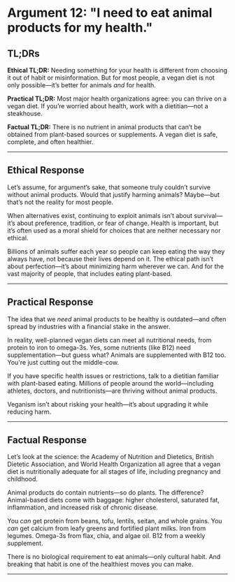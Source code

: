 <!-- type: Health & Nutrition -->

# Argument 12: "I need to eat animal products for my health."

## TL;DRs

**Ethical TL;DR:**
Needing something for your health is different from choosing it out of habit or misinformation. But for most people, a vegan diet is not only possible—it’s better for animals *and* for health.

**Practical TL;DR:**
Most major health organizations agree: you can thrive on a vegan diet. If you’re worried about health, work with a dietitian—not a steakhouse.

**Factual TL;DR:**
There is no nutrient in animal products that can’t be obtained from plant-based sources or supplements. A vegan diet is safe, complete, and often healthier.

---

## Ethical Response

Let’s assume, for argument’s sake, that someone truly couldn’t survive without animal products. Would that justify harming animals? Maybe—but that’s not the reality for most people.

When alternatives exist, continuing to exploit animals isn’t about survival—it’s about preference, tradition, or fear of change. Health is important, but it’s often used as a moral shield for choices that are neither necessary nor ethical.

Billions of animals suffer each year so people can keep eating the way they always have, not because their lives depend on it. The ethical path isn’t about perfection—it’s about minimizing harm wherever we can. And for the vast majority of people, that includes eating plant-based.

---


## Practical Response

The idea that we *need* animal products to be healthy is outdated—and often spread by industries with a financial stake in the answer.

In reality, well-planned vegan diets can meet all nutritional needs, from protein to iron to omega-3s. Yes, some nutrients (like B12) need supplementation—but guess what? Animals are supplemented with B12 too. You're just cutting out the middle-cow.

If you have specific health issues or restrictions, talk to a dietitian familiar with plant-based eating. Millions of people around the world—including athletes, doctors, and nutritionists—are thriving without animal products.

Veganism isn’t about risking your health—it’s about upgrading it while reducing harm.

---

## Factual Response

Let’s look at the science: the Academy of Nutrition and Dietetics, British Dietetic Association, and World Health Organization all agree that a vegan diet is nutritionally adequate for all stages of life, including pregnancy and childhood.

Animal products do contain nutrients—so do plants. The difference? Animal-based diets come with baggage: higher cholesterol, saturated fat, inflammation, and increased risk of chronic disease.

You *can* get protein from beans, tofu, lentils, seitan, and whole grains. You *can* get calcium from leafy greens and fortified plant milks. Iron from legumes. Omega-3s from flax, chia, and algae oil. B12 from a weekly supplement.

There is no biological requirement to eat animals—only cultural habit. And breaking that habit is one of the healthiest moves you can make.

---
